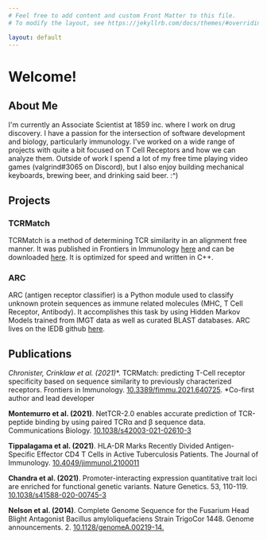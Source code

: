 ```yaml
---
# Feel free to add content and custom Front Matter to this file.
# To modify the layout, see https://jekyllrb.com/docs/themes/#overriding-theme-defaults

layout: default
---
```

# Welcome!

## About Me
I'm currently an Associate Scientist at 1859 inc. where I work on drug discovery. I have a passion for the intersection of software development and biology, particularly immunology. I've worked on a wide range of projects with quite a bit focused on T Cell Receptors and how we can analyze them. Outside of work I spend a lot of my free time playing video games (valgrind#3065 on Discord), but I also enjoy building mechanical keyboards, brewing beer, and drinking said beer. :^)

## Projects
### TCRMatch
TCRMatch is a method of determining TCR similarity in an alignment free manner. It was published in Frontiers in Immunology [here](https://www.frontiersin.org/articles/10.3389/fimmu.2021.640725/full) and can be downloaded [here](https://github.com/iedb/tcrmatch). It is optimized for speed and written in C++.
### ARC
ARC (antigen receptor classifier) is a Python module used to classify unknown protein sequences as immune related molecules (MHC, T Cell Receptor, Antibody). It accomplishes this task by using Hidden Markov Models trained from IMGT data as well as curated BLAST databases. ARC lives on the IEDB github [here](https://github.com/iedb/arc).

## Publications
**Chronister, Crinklaw* et al. (2021)**. TCRMatch: predicting T-Cell receptor specificity based on sequence similarity to previously characterized receptors. Frontiers in Immunology. [10.3389/fimmu.2021.640725](https://www.frontiersin.org/articles/10.3389/fimmu.2021.640725/full). *Co-first author and lead developer

**Montemurro et al. (2021)**. NetTCR-2.0 enables accurate prediction of TCR-peptide binding by using paired TCRα and β sequence data. Communications Biology. [10.1038/s42003-021-02610-3](https://doi.org/10.1038/s42003-021-02610-3)

**Tippalagama et al. (2021)**. HLA-DR Marks Recently Divided Antigen-Specific Effector CD4 T Cells in Active Tuberculosis Patients. The Journal of Immunology. [10.4049/jimmunol.2100011](https://doi.org/10.4049/jimmunol.2100011 )

**Chandra et al. (2021)**. Promoter-interacting expression quantitative trait loci are enriched for functional genetic variants. Nature Genetics. 53, 110-119. [10.1038/s41588-020-00745-3](https://www.nature.com/articles/s41588-020-00745-3)

**Nelson et al. (2014)**. Complete Genome Sequence for the Fusarium Head Blight Antagonist Bacillus amyloliquefaciens Strain TrigoCor 1448. Genome announcements. 2. [10.1128/genomeA.00219-14.](https://mra.asm.org/content/2/2/e00219-14) 

<!---
## Posts
<ul>
  {% for post in site.posts %}
    <li>
      <a href="{{ post.url }}">{{ post.title }}</a>
    </li>
  {% endfor %}
</ul>
--->
